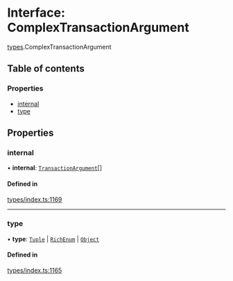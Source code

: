 # Interface: ComplexTransactionArgument

[types](../wiki/types).ComplexTransactionArgument

## Table of contents

### Properties

- [internal](../wiki/types.ComplexTransactionArgument#internal)
- [type](../wiki/types.ComplexTransactionArgument#type)

## Properties

### internal

• **internal**: [`TransactionArgument`](../wiki/types#transactionargument)[]

#### Defined in

[types/index.ts:1169](https://github.com/PolymeshAssociation/polymesh-sdk/blob/07a4c5b0/src/types/index.ts#L1169)

___

### type

• **type**: [`Tuple`](../wiki/types.TransactionArgumentType#tuple) \| [`RichEnum`](../wiki/types.TransactionArgumentType#richenum) \| [`Object`](../wiki/types.TransactionArgumentType#object)

#### Defined in

[types/index.ts:1165](https://github.com/PolymeshAssociation/polymesh-sdk/blob/07a4c5b0/src/types/index.ts#L1165)
